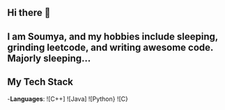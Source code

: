 ## Hi there 👋

<!--
**soumyamakkar/soumyamakkar** is a ✨ _special_ ✨ repository because its `README.md` (this file) appears on your GitHub profile.
Here are some ideas to get you started:

- 🔭 I’m currently working on ...
- 🌱 I’m currently learning ...
- 👯 I’m looking to collaborate on ...
- 🤔 I’m looking for help with ...
- 💬 Ask me about ...
- 📫 How to reach me: ...
- 😄 Pronouns: ...
- ⚡ Fun fact: ...
-->

## I am Soumya, and my hobbies include sleeping, grinding leetcode, and writing awesome code. Majorly sleeping...

## My Tech Stack
-**Languages**:
![C++]
![Java]
![Python}
![C}

